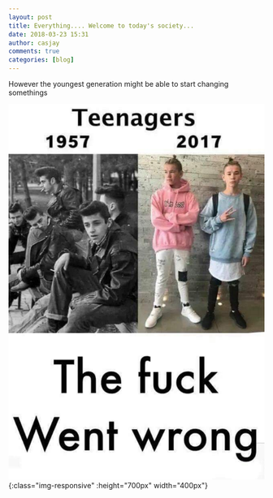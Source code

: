 ```yaml
---
layout: post
title: Everything.... Welcome to today's society...
date: 2018-03-23 15:31
author: casjay
comments: true
categories: [blog]
---
```


However the youngest generation might be able to start changing somethings  

![Image](https://raw.githubusercontent.com/malaks-us/jason/master/wp-content/uploads/2018/03/wp-15218334001287679048527363069011.jpg){:class="img-responsive" :height="700px" width="400px"}  
